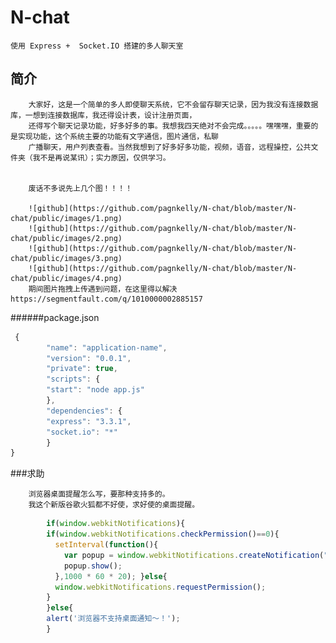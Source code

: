 N-chat
======

    使用 Express +  Socket.IO 搭建的多人聊天室

简介
---------
        大家好，这是一个简单的多人即使聊天系统，它不会留存聊天记录，因为我没有连接数据库，一想到连接数据库，我还得设计表，设计注册页面，
        还得写个聊天记录功能，好多好多的事。我想我四天绝对不会完成。。。。。嘿嘿嘿，重要的是实现功能，这个系统主要的功能有文字通信，图片通信，私聊
        广播聊天，用户列表查看。当然我想到了好多好多功能，视频，语音，远程操控，公共文件夹（我不是再说某讯）；实力原因，仅供学习。


        废话不多说先上几个图！！！！
            
        ![github](https://github.com/pagnkelly/N-chat/blob/master/N-chat/public/images/1.png)
        ![github](https://github.com/pagnkelly/N-chat/blob/master/N-chat/public/images/2.png)
        ![github](https://github.com/pagnkelly/N-chat/blob/master/N-chat/public/images/3.png)
        ![github](https://github.com/pagnkelly/N-chat/blob/master/N-chat/public/images/4.png)
        期间图片拖拽上传遇到问题，在这里得以解决https://segmentfault.com/q/1010000002885157
######package.json

```javascript
 {
        "name": "application-name",
        "version": "0.0.1",
        "private": true,
        "scripts": {
        "start": "node app.js"
        },
        "dependencies": {
        "express": "3.3.1",
        "socket.io": "*"
        }
}
```
###求助

        浏览器桌面提醒怎么写，要那种支持多的。
        我这个新版谷歌火狐都不好使，求好使的桌面提醒。
```javascript
        if(window.webkitNotifications){
        if(window.webkitNotifications.checkPermission()==0){
          setInterval(function(){
            var popup = window.webkitNotifications.createNotification("",data.from,data.msg);
            popup.show();
          },1000 * 60 * 20); }else{
          window.webkitNotifications.requestPermission();
        }
        }else{
        alert('浏览器不支持桌面通知～！');
        }
```